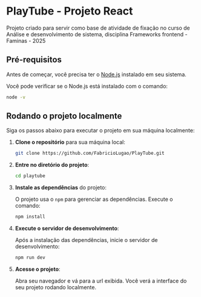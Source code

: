 # PlayTube - Projeto React

Projeto criado para servir como base de atividade de fixação no curso de Análise e desenvolvimento de sistema, disciplina Frameworks frontend - Faminas - 2025

## Pré-requisitos

Antes de começar, você precisa ter o [Node.js](https://nodejs.org/) instalado em seu sistema.

Você pode verificar se o Node.js está instalado com o comando:

```bash
node -v
```

## Rodando o projeto localmente

Siga os passos abaixo para executar o projeto em sua máquina localmente:

1. **Clone o repositório** para sua máquina local:

   ```bash
   git clone https://github.com/FabricioLugao/PlayTube.git
   ```

2. **Entre no diretório do projeto**:

   ```bash
   cd playtube
   ```

3. **Instale as dependências** do projeto:

   O projeto usa o `npm` para gerenciar as dependências. Execute o comando:

   ```bash
   npm install
   ```

4. **Execute o servidor de desenvolvimento**:

   Após a instalação das dependências, inicie o servidor de desenvolvimento:

   ```bash
   npm run dev
   ```

5. **Acesse o projeto**:

   Abra seu navegador e vá para a url exibida. Você verá a interface do seu projeto rodando localmente.
